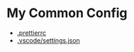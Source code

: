 # My Common Config 

- [.prettierrc](./.prettierrc)
- [.vscode/settings.json](./.vscode/settings.json)